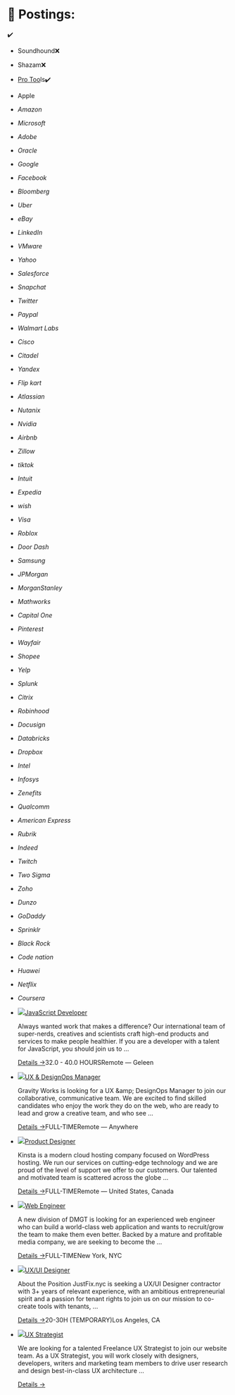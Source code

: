 # 📮 Postings:

✔️

* Soundhound❌
* Shazam❌
* [Pro Too](https://sjobs.brassring.com/TGnewUI/Search/home/HomeWithPreLoad?partnerid=25199\&siteid=5286\&PageType=JobDetails\&jobid=1542200#Applications)ls✔️ &#x20;
* Apple
* _Amazon_
* _Microsoft_
* _Adobe_
* _Oracle_
* _Google_
* _Facebook_
* _Bloomberg_
* _Uber_
* _eBay_
* _LinkedIn_
* _VMware_
* _Yahoo_
* _Salesforce_
* _Snapchat_
* _Twitter_
* _Paypal_
* _Walmart Labs_
* _Cisco_
* _Citadel_
* _Yandex_
* _Flip kart_
* _Atlassian_
* _Nutanix_
* _Nvidia_
* _Airbnb_
* _Zillow_
* _tiktok_
* _Intuit_
* _Expedia_
* _wish_
* _Visa_
* _Roblox_
* _Door Dash_
* _Samsung_
* _JPMorgan_
* _MorganStanley_
* _Mathworks_
* _Capital One_
* _Pinterest_
* _Wayfair_
* _Shopee_
* _Yelp_
* _Splunk_
* _Citrix_
* _Robinhood_
* _Docusign_
* _Databricks_
* _Dropbox_
* _Intel_
* _Infosys_
* _Zenefits_
* _Qualcomm_
* _American Express_
* _Rubrik_
* _Indeed_
* _Twitch_
* _Two Sigma_
* _Zoho_
* _Dunzo_
* _GoDaddy_
* _Sprinklr_
* _Black Rock_
* _Code nation_
* _Huawei_
* _Netflix_
* _Coursera_







*   ![](https://res.cloudinary.com/indysigner/image/upload/v1629896403/joblogos/dephion.png)[JavaScript Developer](https://jobs.smashingmagazine.com/jobs/2021-08-25-javascript-developer-gelen/#main)

    Always wanted work that makes a difference? Our international team of super-nerds, creatives and scientists craft high-end products and services to make people healthier. If you are a developer with a talent for JavaScript, you should join us to …

    [Details →](https://jobs.smashingmagazine.com/jobs/2021-08-25-javascript-developer-gelen/#main)32.0 - 40.0 HOURSRemote — Geleen
*   ![](https://res.cloudinary.com/indysigner/image/upload/v1629303669/joblogos/1535048362878\_gqqj5d.jpg)[UX & DesignOps Manager](https://jobs.smashingmagazine.com/jobs/2021-08-18-ux-designops-manager-remote/#main)

    Gravity Works is looking for a UX \&amp; DesignOps Manager to join our collaborative, communicative team. We are excited to find skilled candidates who enjoy the work they do on the web, who are ready to lead and grow a creative team, and who see …

    [Details →](https://jobs.smashingmagazine.com/jobs/2021-08-18-ux-designops-manager-remote/#main)FULL-TIMERemote — Anywhere
*   ![](https://res.cloudinary.com/indysigner/image/upload/v1629186197/joblogos/kinsta-favicon\_nbsnsw.png)[Product Designer](https://jobs.smashingmagazine.com/jobs/2021-08-17-product-designer-us-ca/#main)

    Kinsta is a modern cloud hosting company focused on WordPress hosting. We run our services on cutting-edge technology and we are proud of the level of support we offer to our customers. Our talented and motivated team is scattered across the globe …

    [Details →](https://jobs.smashingmagazine.com/jobs/2021-08-17-product-designer-us-ca/#main)FULL-TIMERemote — United States, Canada
*   ![](https://cloud.netlifyusercontent.com/assets/344dbf88-fdf9-42bb-adb4-46f01eedd629/c21cf819-edf3-4a01-a63a-e72f24a461d1/dmgt-logo-opt.png)[Web Engineer](https://jobs.smashingmagazine.com/jobs/2021-07-30-web-engineer-new-york/#main)

    A new division of DMGT is looking for an experienced web engineer who can build a world-class web application and wants to recruit/grow the team to make them even better. Backed by a mature and profitable media company, we are seeking to become the …

    [Details →](https://jobs.smashingmagazine.com/jobs/2021-07-30-web-engineer-new-york/#main)FULL-TIMENew York, NYC
*   ![](https://res.cloudinary.com/indysigner/image/upload/v1627455455/joblogos/justfix-logo-opt.png)[UX/UI Designer](https://jobs.smashingmagazine.com/jobs/2021-07-27-uxui-designer-los-angeles-usa/#main)

    About the Position JustFix.nyc is seeking a UX/UI Designer contractor with 3+ years of relevant experience, with an ambitious entrepreneurial spirit and a passion for tenant rights to join us on our mission to co-create tools with tenants, …

    [Details →](https://jobs.smashingmagazine.com/jobs/2021-07-27-uxui-designer-los-angeles-usa/#main)20-30H (TEMPORARY)Los Angeles, CA
*   ![](https://res.cloudinary.com/indysigner/image/upload/v1627323193/joblogos/1600199780273\_rs7xyz.jpg)[UX Strategist](https://jobs.smashingmagazine.com/jobs/2021-07-26-ux-strategist-remote/#main)

    We are looking for a talented Freelance UX Strategist to join our website team. As a UX Strategist, you will work closely with designers, developers, writers and marketing team members to drive user research and design best-in-class UX architecture …

    [Details →](https://jobs.smashingmagazine.com/jobs/2021-07-26-ux-strategist-remote/#main)
